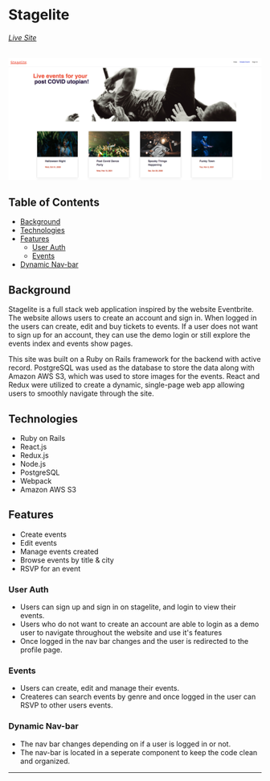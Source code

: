 # Stagelite
###### [Live Site](https://stagelite.herokuapp.com/#/)


<p align="center"> <img src="app/assets/images/stagelite_screenshot.png" /> </p>

## Table of Contents

  * [Background](#background)
  * [Technologies](#technologies)
  * [Features](#features)
    * [User Auth](#user-auth)
    * [Events](#events)
  * [Dynamic Nav-bar](#dynamic-nav-bar)
  
## Background

Stagelite is a full stack web application inspired by the website Eventbrite. The website allows users to create an account and sign in. When logged in the users can create, edit and buy tickets to events. If a user does not want to sign up for an account, they can use the demo login or still explore the events index and events show pages. 

This site was built on a Ruby on Rails framework for the backend with active record. PostgreSQL was used as the database to store the data along with Amazon AWS S3, which was used to store images for the events. React and Redux were utilized to create a dynamic, single-page web app allowing users to smoothly navigate through the site. 

## Technologies
* Ruby on Rails
* React.js
* Redux.js
* Node.js
* PostgreSQL
* Webpack
* Amazon AWS S3

## Features
* Create events
* Edit events
* Manage events created
* Browse events by title & city
* RSVP for an event

### User Auth 


* Users can sign up and sign in on stagelite, and login to view their events.
* Users who do not want to create an account are able to login as a demo user to navigate throughout the website and use it's features
* Once logged in the nav bar changes and the user is redirected to the profile page.


### Events


* Users can create, edit and manage their events.
* Createres can search events by genre and once logged in the user can RSVP to other users events.


### Dynamic Nav-bar
  * The nav bar changes depending on if a user is logged in or not.
  * The nav-bar is located in a seperate component to keep the code clean and organized. 
---
